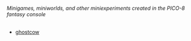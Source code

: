 ###### Minigames, miniworlds, and other miniexperiments created in the PICO-8 fantasy console

- [ghostcow](/games/ghostcow/)
